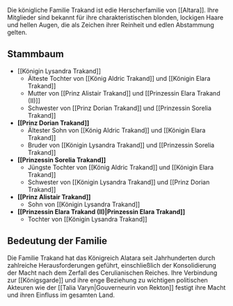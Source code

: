 
Die königliche Familie Trakand ist edie Herscherfamilie von [[Altara]]. Ihre Mitglieder sind bekannt für ihre charakteristischen blonden, lockigen Haare und hellen Augen, die als Zeichen ihrer Reinheit und edlen Abstammung gelten.

## Stammbaum
- [[Königin Lysandra Trakand]]
  - Älteste Tochter von [[König Aldric Trakand]] und [[Königin Elara Trakand]]
  - Mutter von [[Prinz Alistair Trakand]] und [[Prinzessin Elara Trakand (II)]]
  - Schwester von [[Prinz Dorian Trakand]] und [[Prinzessin Sorelia Trakand]]
- **[[Prinz Dorian Trakand]]**
  - Ältester Sohn von [[König Aldric Trakand]] und [[Königin Elara Trakand]]
  - Bruder von [[Königin Lysandra Trakand]] und [[Prinzessin Sorelia Trakand]]
- **[[Prinzessin Sorelia Trakand]]**
  - Jüngste Tochter von [[König Aldric Trakand]] und [[Königin Elara Trakand]]
  - Schwester von [[Königin Lysandra Trakand]] und [[Prinz Dorian Trakand]]
- **[[Prinz Alistair Trakand]]**
  - Sohn von [[Königin Lysandra Trakand]]
- **[[Prinzessin Elara Trakand (II)|Prinzessin Elara Trakand]]**
  - Tochter von [[Königin Lysandra Trakand]]

## Bedeutung der Familie

Die Familie Trakand hat das Königreich Alatara seit Jahrhunderten durch zahlreiche Herausforderungen geführt, einschließlich der Konsolidierung der Macht nach dem Zerfall des Cerulianischen Reiches. Ihre Verbindung zur [[Königsgarde]] und ihre enge Beziehung zu wichtigen politischen Akteuren wie der [[Talia Varyn|Gouverneurin von Rekton]] festigt ihre Macht und ihren Einfluss im gesamten Land.
